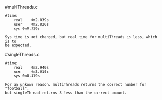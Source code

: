 
#multiThreads.c

	#time:
		real	0m2.039s
		user	0m2.820s
		sys	0m0.319s
	
	Sys time is not changed, but real time for multiThreads is less, which is to
	be expected.


#singleThreads.c

	#time:
		real	0m2.940s
		user	0m2.618s
		sys	0m0.319s

	For an unkown reason, multiThreads returns the correct number for "football", 
	but singleThread returns 3 less than the correct amount. 